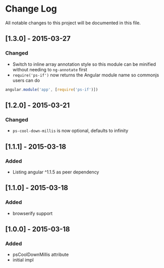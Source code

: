 # Change Log

All notable changes to this project will be documented in this file.

## [1.3.0] - 2015-03-27
### Changed

- Switch to inline array annotation style so this module can be minified without needing to `ng-annotate` first
- `require('ps-if')` now returns the Angular module name so commonjs users can do
```js
angular.module('app', [require('ps-if')])
```

## [1.2.0] - 2015-03-21
### Changed

- `ps-cool-down-millis` is now optional, defaults to infinity

## [1.1.1] - 2015-03-18
### Added

- Listing angular ^1.1.5 as peer dependency

## [1.1.0] - 2015-03-18
### Added

- browserify support

## [1.0.0] - 2015-03-18
### Added

- psCoolDownMillis attribute
- initial impl